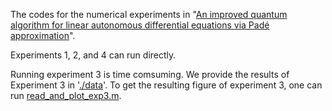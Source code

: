 The codes for the numerical experiments in "[An improved quantum algorithm for linear autonomous differential equations via Padé approximation](https://arxiv.org/abs/2504.06948)".

Experiments 1, 2, and 4 can run directly. 

Running experiment 3 is time comsuming. We provide the results of Experiment 3 in '[./data](./data)'. To get the resulting figure of experiment 3, one can run [read_and_plot_exp3.m](./read_and_plot_exp3.m).

